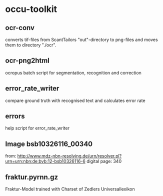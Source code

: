 # occu-toolkit
## ocr-conv
converts tif-files from ScantTailors "out"-directory to png-files and moves them to directory "./ocr".
## ocr-png2html
ocropus batch script for segmentation, recognition and correction
## error_rate_writer
compare ground truth with recognised text and calculates error rate
## errors
help script for error_rate_writer
## Image bsb10326116_00340
from:  http://www.mdz-nbn-resolving.de/urn/resolver.pl?urn=urn:nbn:de:bvb:12-bsb10326116-6 
digital page: 340 
## fraktur.pyrnn.gz
Fraktur-Model trained with Charset of Zedlers Universallexikon